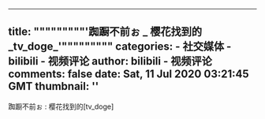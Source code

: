 
---
title: """""""""'踟蹰不前ぉ _ 樱花找到的_tv_doge_'"""""""""
categories: 
    - 社交媒体
    - bilibili - 视频评论
author: bilibili - 视频评论
comments: false
date: Sat, 11 Jul 2020 03:21:45 GMT
thumbnail: ''
---

<div>   
踟蹰不前ぉ : 樱花找到的[tv_doge]  
</div>
            